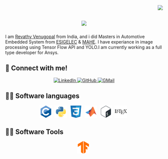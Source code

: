<img align="right" src="https://visitor-badge.laobi.icu/badge?page_id=Revathyvenugopal162.Revathyvenugopal162">

<h1 align="center">
  <a href="https://git.io/typing-svg">
    <img src="https://readme-typing-svg.herokuapp.com/?lines=Hello,+there!+👋;I+am+Revathy+Venugopal.;&center=true&size=30&color=4C1DBF&width=435">
  </a>
</h1>

I am [Revathy Venugopal](https://www.linkedin.com/in/revathy-venugopal-3310b5147/) from India, and i did Masters in Automotive Embedded System from [ESIGELEC](https://www.esigelec.fr/fr) & [MAHE](https://manipal.edu/msis.html). I have experiance in image processing using Tensor Flow API and YOLO.I am currently working as a full type developer for Ansys.

## :handshake: Connect with me!

<div align=center>
  <a href="https://www.linkedin.com/in/revathy-venugopal-3310b5147/">
    <img src="https://img.shields.io/badge/LinkedIn-0077B5?style=for-the-badge&logo=linkedin&logoColor=white" title="LinkedIn"/>
  </a>
  <a href="https://github.com/Revathyvenugopal162">
  <img src="https://img.shields.io/badge/GitHub-100000?style=for-the-badge&logo=github&logoColor=white" title="GitHub"/>
  </a>
  <a href="mailto:revathyvenugopal162@gmail.com">
    <img src="https://img.shields.io/badge/Gmail-D14836?style=for-the-badge&logo=gmail&logoColor=white" title="GMail"/>
  </a>
</div>
  
  ## :man_technologist: Software languages

<div align=center>
  <img src="https://github.com/devicons/devicon/blob/master/icons/c/c-original.svg" title="C" alt="C" width="40" height="40"/>&nbsp;
  <img src="https://github.com/devicons/devicon/blob/master/icons/python/python-original.svg" title="Python" alt="Python" width="40" height="40"/>&nbsp;
  <img src="https://github.com/devicons/devicon/blob/master/icons/css3/css3-original.svg" title="CSS" alt="CSS" width="40" height="40"/>&nbsp;
  <img src="https://github.com/devicons/devicon/blob/master/icons/matlab/matlab-original.svg" title="Matlab" alt="Matlab" width="40" height="40"/>&nbsp;
  <img src="https://github.com/devicons/devicon/blob/master/icons/bash/bash-original.svg" title="Bash" alt="Bash" width="40" height="40"/>&nbsp;
  <img src="https://github.com/devicons/devicon/blob/master/icons/latex/latex-original.svg" title="LaTeX" alt="LaTeX" width="40" height="40"/>&nbsp;
</div>


   ## :man_technologist: Software Tools
<div align=center>
  <img src="https://github.com/devicons/devicon/blob/master/icons/tensorflow/tensorflow-original.svg" title="Tensor Flow" alt="Tensor Flow" width="40"    height="40"/>&nbsp;
</div>
<!--
**Revathyvenugopal162/Revathyvenugopal162** is a ✨ _special_ ✨ repository because its `README.md` (this file) appears on your GitHub profile.

Here are some ideas to get you started:

- 🔭 I’m currently working on ...
- 🌱 I’m currently learning ...
- 👯 I’m looking to collaborate on ...
- 🤔 I’m looking for help with ...
- 💬 Ask me about ...
- 📫 How to reach me: ...
- 😄 Pronouns: ...
- ⚡ Fun fact: ...
-->
